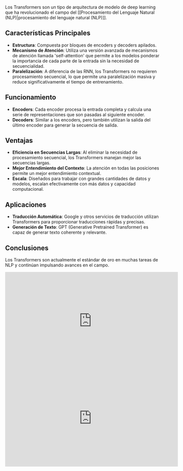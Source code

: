 
Los Transformers son un tipo de arquitectura de modelo de deep learning que ha revolucionado el campo del [[Procesamiento del Lenguaje Natural (NLP)|procesamiento del lenguaje natural (NLP)]].

## Características Principales
- **Estructura**: Compuesta por bloques de encoders y decoders apilados.
- **Mecanismo de Atención**: Utiliza una versión avanzada de mecanismos de atención llamada 'self-attention' que permite a los modelos ponderar la importancia de cada parte de la entrada sin la necesidad de secuencialidad.
- **Paralelización**: A diferencia de las RNN, los Transformers no requieren procesamiento secuencial, lo que permite una paralelización masiva y reduce significativamente el tiempo de entrenamiento.

## Funcionamiento
- **Encoders**: Cada encoder procesa la entrada completa y calcula una serie de representaciones que son pasadas al siguiente encoder.
- **Decoders**: Similar a los encoders, pero también utilizan la salida del último encoder para generar la secuencia de salida.

## Ventajas
- **Eficiencia en Secuencias Largas**: Al eliminar la necesidad de procesamiento secuencial, los Transformers manejan mejor las secuencias largas.
- **Mejor Entendimiento del Contexto**: La atención en todas las posiciones permite un mejor entendimiento contextual.
- **Escala**: Diseñados para trabajar con grandes cantidades de datos y modelos, escalan efectivamente con más datos y capacidad computacional.

## Aplicaciones
- **Traducción Automática**: Google y otros servicios de traducción utilizan Transformers para proporcionar traducciones rápidas y precisas.
- **Generación de Texto**: GPT (Generative Pretrained Transformer) es capaz de generar texto coherente y relevante.

## Conclusiones
Los Transformers son actualmente el estándar de oro en muchas tareas de NLP y continúan impulsando avances en el campo.


<iframe width="560" height="315" src="https://www.youtube.com/embed/aL-EmKuB078?si=0ogLWCOCQ9kSaenr" title="YouTube video player" frameborder="0" allow="accelerometer; autoplay; clipboard-write; encrypted-media; gyroscope; picture-in-picture; web-share" allowfullscreen></iframe>

<iframe width="560" height="315" src="https://www.youtube.com/embed/xi94v_jl26U?si=6Aa0rqd8NQkyXcMF" title="YouTube video player" frameborder="0" allow="accelerometer; autoplay; clipboard-write; encrypted-media; gyroscope; picture-in-picture; web-share" allowfullscreen></iframe>
